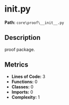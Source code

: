 # __init__.py

**Path:** `core\proof\__init__.py`

## Description

proof package.

## Metrics

- **Lines of Code:** 3
- **Functions:** 0
- **Classes:** 0
- **Imports:** 0
- **Complexity:** 1

